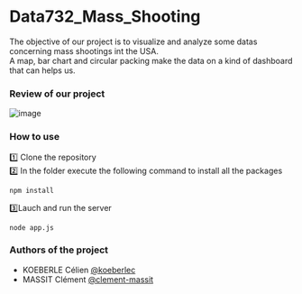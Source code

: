 # Data732_Mass_Shooting  

The objective of our project is to visualize and analyze some datas concerning mass shootings int the USA.  
A map, bar chart and circular packing make the data on a kind of dashboard that can helps us.  
  
### Review of our project   

![image](https://user-images.githubusercontent.com/72502592/150167532-a4b992bc-3f4f-4e2b-a24e-2a6fcba4db60.png)   

### How to use  
1️⃣ Clone the repository  
2️⃣ In the folder execute the following command to install all the packages  
```
npm install
```      
3️⃣Lauch and run the server
```
node app.js
```  

### Authors of the project   
* KOEBERLE Célien [@koeberlec](https://github.com/koeberlc)
* MASSIT Clément [@clement-massit](https://github.com/clement-massit)  



